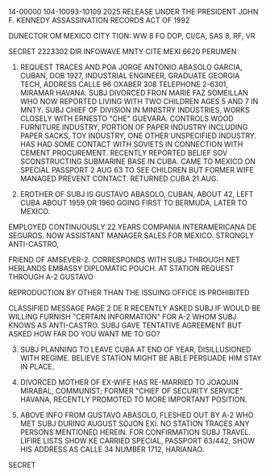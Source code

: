 14-00000
104-10093-10109
2025 RELEASE UNDER THE PRESIDENT JOHN F. KENNEDY ASSASSINATION RECORDS ACT OF 1992

DUNECTOR
OM MEXICO CITY
TION: WW 8
FO DOP, CI/CA, SAS 8, RF, VR

SECRET 2223302
DIR INFOWAVE MNTY CITE MEXI 6620
PERUMEN

1. REQUEST TRACES AND POA JORGE ANTONIO ABASOLO GARCIA, CUBAN,
DOB 1927, INDUSTRIAL ENGINEER, GRADUATE GEORGIA TECH, ADDRESS
CALLE 96 OXABER 308 TELEPHONE 2-6301, MIRAMAR HAVANA. SUBJ DIVORCED
FRON MARIE FAZ SOMEILLAN WHO NOW REPORTED LIVING WITH TWO CHILDREN
AGES 5 AND 7 IN MNTY. SUBJ CHIEF OF DIVISION IN MINISTRY INDUSTRIES,
WORKS CLOSELY WITH ERNESTO "CHE" GUEVARA. CONTROLS WOOD FURNITURE
INDUSTRY, PORTION OF PAPER INDUSTRY INCLUDING PAPER SACKS, TOY
INDUSTRY, ONE OTHER UNSPECIFIED INDUSTRY. HAS HAD SOME CONTACT WITH
SOVIETS IN CONNECTION WITH CEMENT PROCUREMENT. RECENTLY REPORTED
BELIEF SOV SCONSTRUCTING SUBMARINE BASE IN CUBA. CAME TO MEXICO
ON SPECIAL PASSPORT 2 AUG 63 TO SEE CHILDREN BUT FORMER WIFE MANAGED
PREVENT CONTACT. RETURNED CUBA 21 AUG.

2. EROTHER OF SUBJ IS GUSTAVO ABASOLO, CUBAN, ABOUT 42, LEFT
CUBA ABOUT
1959 OR 1960 GOING FIRST TO BERMUDA, LATER TO MEXICO.

EMPLOYED CONTINUOUSLY 22 YEARS COMPANIA INTERAMERICANA DE SEGUROS.
NOW ASSISTANT MANAGER SALES FOR MEXICO. STRONGLY ANTI-CASTRO,

FRIEND OF AMSEVER-2. CORRESPONDS WITH SUBJ THROUGH NET HERLANDS
EMBASSY DIPLOMATIC POUCH. AT STATION REQUEST THROUGH A-2 GUSTAVO

REPRODUCTION BY OTHER THAN THE ISSUING OFFICE IS PROHIBITED

CLASSIFIED MESSAGE
PAGE 2 DE R
RECENTLY ASKED SUBJ IF WOULD BE WILLING FURNISH "CERTAIN INFORMATION"
FOR A-2 WHOM SUBJ KNOWS AS ANTI-CASTRO. SUBJ GAVE TENTATIVE AGREEMENT
BUT ASKED HOW FAR DO YOU WANT ME TO GO?

3. SUBJ PLANNING TO LEAVE CUBA AT END OF YEAR, DISILLUSIONED WITH
REGIME. BELIEVE STATION MIGHT BE ABLE PERSUADE HIM STAY IN PLACE.
4. DIVORCED MOTHER OF EX-WIFE HAS RE-MARRIED TO JOAQUIN MIRABAL,
COMMUNIST; FORMER "CHIEF OF SECURITY SERVICE" HAVANA, RECENTLY
PROMOTED TO MORE IMPORTANT POSITION.

5. ABOVE INFO FROM GUSTAVO ABASOLO, FLESHED OUT BY A-2 WHO MET
SUBJ DURING AUGUST SOJON EXI. NO STATION TRACES ANY PERSONS
MENTIONED HEREIN. FOR CONFIRMATION SUBJ TRAVEL. LIFIRE LISTS
SHOW KE CARRIED SPECIAL, PASSPORT 63/442, SHOW HIS ADDRESS AS CALLE
34 NUMBER 1712, HARIANAO.

SECRET
